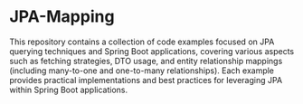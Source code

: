 # JPA-Mapping
This repository contains a collection of code examples focused on JPA querying techniques and Spring Boot applications, covering various aspects such as fetching strategies, DTO usage, and entity relationship mappings (including many-to-one and one-to-many relationships). Each example provides practical implementations and best practices for leveraging JPA within Spring Boot applications.
